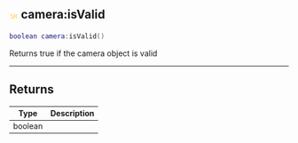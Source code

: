 ## ![shared](.gitbook/assets/shared.png) camera:isValid


```lua
boolean camera:isValid()
```

Returns true if the camera object is valid



------
## Returns

| Type | Description |
| ---- | ----------: |
| boolean |  |

